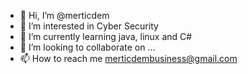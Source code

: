 - 👋 Hi, I’m @merticdem
- 👀 I’m interested in Cyber Security
- 🌱 I’m currently learning java, linux and C#
- 💞️ I’m looking to collaborate on ...
- 📫 How to reach me merticdembusiness@gmail.com

<!---
merticdem/merticdem is a ✨ special ✨ repository because its `README.md` (this file) appears on your GitHub profile.
You can click the Preview link to take a look at your changes.
--->
